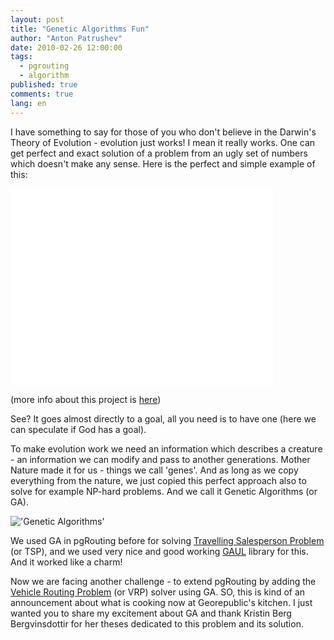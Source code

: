 ```yaml
---
layout: post
title: "Genetic Algorithms Fun"
author: "Anton Patrushev"
date: 2010-02-26 12:00:00
tags: 
  - pgrouting 
  - algorithm
published: true
comments: true
lang: en
---
```


I have something to say for those of you who don't believe in the Darwin's Theory of Evolution - evolution just works! 
I mean it really works. One can get perfect and exact solution of a problem from an ugly set of numbers which doesn't make any sense.
Here is the perfect and simple example of this:

<iframe width="420" height="315" src="//www.youtube.com/embed/meNbRVuAsug?rel=0" frameborder="0" allowfullscreen="allowfullscreen">Genetic Algorithms</iframe>

(more info about this project is [here][1])

See? It goes almost directly to a goal, all you need is to have one (here we can speculate if God has a goal).
 
To make evolution work we need an information which describes a creature - an information we can modify and pass to another generations. Mother Nature made it for us - things we call 'genes'. And as long as we copy everything from the nature, we just copied this perfect approach also to solve for example NP-hard problems. And we call it Genetic Algorithms (or GA).

<!-- more -->

!['Genetic Algorithms'][6]

We used GA in pgRouting before for solving [Travelling Salesperson Problem][3] (or TSP), and we used very nice and good working [GAUL][4] library for this. And it worked like a charm!

Now we are facing another challenge - to extend pgRouting by adding the [Vehicle Routing Problem][5] (or VRP) solver using GA. SO, this is kind of an announcement about what is cooking now at Georepublic's kitchen. I just wanted you to share my excitement about GA and thank Kristin Berg Bergvinsdottir for her theses dedicated to this problem and its solution.


[1]: http://rogeralsing.com/2008/12/11/genetic-programming-mona-lisa-source-code-and-binaries/
[3]: http://en.wikipedia.org/wiki/Travelling_salesman_problem
[4]: http://gaul.sourceforge.net/index.php
[5]: http://en.wikipedia.org/wiki/VRP
[6]: http://farm3.staticflickr.com/2602/3953574449_70f1441b94.jpg


